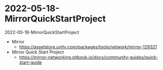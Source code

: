 # 2022-05-18-MirrorQuickStartProject
2022-05-18-MirrorQuickStartProject
- Mirror
	- https://assetstore.unity.com/packages/tools/network/mirror-129321
- Mirror Quick Start Project
	- https://mirror-networking.gitbook.io/docs/community-guides/quick-start-guide
